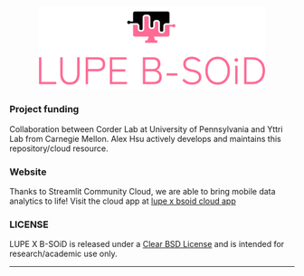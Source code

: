 <p align="center">
<img src="./images/png/color_transparent_banner.png" width="400">
</p>

### Project funding
Collaboration between Corder Lab at University of Pennsylvania and 
Yttri Lab from Carnegie Mellon. 
Alex Hsu actively develops and maintains this repository/cloud resource.


### Website
Thanks to Streamlit Community Cloud,
we are able to bring mobile data analytics to life!
Visit the cloud app at 
[lupe x bsoid cloud app](https://runninghsus-lupe-bsoid-cloud-main-c1vlv3.streamlit.app/)


### LICENSE
LUPE X B-SOiD is released under a 
[Clear BSD License](https://github.com/runninghsus/lupe-bsoid-cloud/blob/main/LICENSE) 
and is intended for research/academic use only.

---